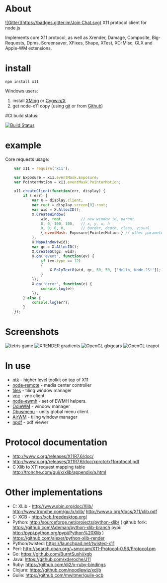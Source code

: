 # About
[![Gitter](https://badges.gitter.im/Join Chat.svg)](https://gitter.im/sidorares/node-x11?utm_source=badge&utm_medium=badge&utm_campaign=pr-badge&utm_content=badge)
 X11 protocol client for node.js

 Implements core X11 protocol, as well as Xrender, Damage, Composite, Big-Requests, Dpms, Screensaver, XFixes, Shape, XTest, XC-Misc, GLX and Apple-WM extensions.
# install

`npm install x11`

Windows users:
1) install [XMing](http://www.straightrunning.com/XmingNotes/) or [Cygwin/X](http://x.cygwin.com/)
2) get node-x11 copy (using [git](http://code.google.com/p/msysgit/downloads/list?can=3) or from [Github](https://github.com/sidorares/node-x11/archives/master ))

#CI build status:

[![Build Status](https://secure.travis-ci.org/sidorares/node-x11.png)](http://travis-ci.org/sidorares/node-x11)

# example

Core requests usage:

```js
    var x11 = require('x11');

    var Exposure = x11.eventMask.Exposure;
    var PointerMotion = x11.eventMask.PointerMotion;

    x11.createClient(function(err, display) {
        if (!err) {
            var X = display.client;
            var root = display.screen[0].root;
            var wid = X.AllocID();
            X.CreateWindow(
                wid, root,        // new window id, parent
                0, 0, 100, 100,   // x, y, w, h
                0, 0, 0, 0,       // border, depth, class, visual
                { eventMask: Exposure|PointerMotion } // other parameters
            );
            X.MapWindow(wid);
            var gc = X.AllocID();
            X.CreateGC(gc, wid);
            X.on('event', function(ev) {
                if (ev.type == 12)
                {
                    X.PolyText8(wid, gc, 50, 50, ['Hello, Node.JS!']);
                }
            });
            X.on('error', function(e) {
                console.log(e);
            });
	    } else {
		    console.log(err);
        }
    });
```

# Screenshots

  ![tetris game](https://lh6.googleusercontent.com/-RCRY9A7WwnA/Tlww0FHP7NI/AAAAAAAAAwo/nxfSxsw6xow/s400/tetris.png)
  ![XRENDER gradients](https://lh4.googleusercontent.com/-VS0BMYYmq6M/Tlww0Y1ij0I/AAAAAAAAAws/pVWsPZ63Yeo/s400/render-gradients.png)
  ![OpenGL glxgears](http://img-fotki.yandex.ru/get/4123/37511094.30/0_81712_6c2ebb11_L)
  ![OpenGL teapot](http://img-fotki.yandex.ru/get/4132/37511094.30/0_81713_82a5ac48_L)

# In use
  - [ntk](https://github.com/sidorares/ntk) - higher level toolkit on top of X11
  - [node-remote](https://github.com/AndrewSwerlick/node-remote) - media center controller
  - [tiles](https://github.com/dominictarr/tiles) - tiling window manager
  - [vnc](https://github.com/sidorares/node-vnc) - vnc client.
  - [node-ewmh](https://github.com/santigimeno/node-ewmh) - set of EWMH helpers.
  - [OdieWM](https://github.com/bu/OdieWM) - window manager
  - [Dbusmenu](https://github.com/sidorares/node-dbusmenu) - unity global menu client.
  - [AirWM](https://github.com/AirWM/AirWM) - tiling window manager
  - [npdf](https://github.com/sidorares/npdf) - pdf viewer

# Protocol documentation

  - http://www.x.org/releases/X11R7.6/doc/
  - http://www.x.org/releases/X11R7.6/doc/xproto/x11protocol.pdf
  - C Xlib to X11 request mapping table http://tronche.com/gui/x/xlib/appendix/a.html

# Other implementations

  - C: XLib - http://www.sbin.org/doc/Xlib/ http://www.tronche.com/gui/x/xlib/ http://www.x.org/docs/X11/xlib.pdf
  - C: XCB - http://xcb.freedesktop.org/
  - Python:  http://sourceforge.net/projects/python-xlib/ ( github fork: https://github.com/Ademan/python-xlib-branch pypi: http://pypi.python.org/pypi/Python%20Xlib )
  - https://github.com/alexer/python-xlib-render
  - Python/twisted:  https://launchpad.net/twisted-x11
  - Perl: http://search.cpan.org/~smccam/X11-Protocol-0.56/Protocol.pm
  - Go: https://github.com/BurntSushi/xgb
  - Java: https://github.com/xderoche/J11
  - Ruby: https://github.com/dj2/x-ruby-bindings
  - Clojure: https://github.com/noodlewiz/xcljb
  - Guile: https://github.com/mwitmer/guile-xcb

